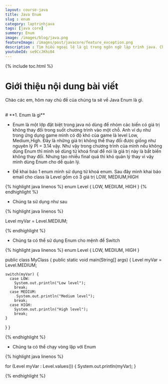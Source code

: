 ```yaml
---
layout: course-java
title: Java Enum
slug : enum
category: laptrinhjava
tags: [java core]
summery: Enum
image: /images/blog/java.png
featureImage: /images/post/javacore/feature_exception.png
description : Tìm hiểu ngoại lệ là gì trong ngôn ngữ lập trình java. Chúng ta sẽ tìm hiểu check exception và uncheck exception là gì. Cách sử dụng try catch finaly để bắt ngoại lệ trong ngôn ngữ lập trình và các phương pháp ném ngoại lệ trong ngôn ngữ java.
youtubeId: se9CcJKhi04
---
```


{% include toc.html %}

# **Giới thiệu nội dung bài viết**

Chào các em, hôm nay chủ đề của chúng ta sẽ về Java Enum là gì.

<br>
# **1. Enum là gì**

- Enum là một lớp đặt biệt trong java nó dùng để nhóm các biến có giá trị không thay đổi trong suốt chương trình vào một chỗ. Anh ví dụ như trong ứng dụng game  mình có độ khó của game là  level Low, Medium,High. Đây là những giá trị không thể thay đổi được giống như nguyên lý PI = 3.14 vậy. Như vậy trong chương trình của mình nếu không dùng Enum thì mình sẽ dùng từ khoá final để nói là giá trị này là bất biến không thay đổi. Nhưng tạo nhiều final quá thì khó quản lý thay vì vậy mình dùng Enum cho dể quản lý.

- Để khai báo 1 enum mình sử dụng từ khoá enum. Sau đây mình khai báo email cho class là Level gồm có 3 giá trị LOW, MEDIUM,HIGH

{% highlight java linenos %}
enum Level {
  LOW,
  MEDIUM,
  HIGH
}
{% endhighlight %}

- Chúng ta sử dụng như sau

{% highlight java linenos %}

Level myVar = Level.MEDIUM;

{% endhighlight %}

- Chúng ta có thể sử dụng Enum cho mệnh để Switch

{% highlight java linenos %}
enum Level {
  LOW,
  MEDIUM,
  HIGH
}

public class MyClass {
  public static void main(String[] args) {
    Level myVar = Level.MEDIUM;

    switch(myVar) {
      case LOW:
        System.out.println("Low level");
        break;
      case MEDIUM:
         System.out.println("Medium level");
        break;
      case HIGH:
        System.out.println("High level");
        break;
    }
  }
}

{% endhighlight %}

- Chúng ta có thể chạy vòng lặp với Enum

{% highlight java linenos %}

for (Level myVar : Level.values()) {
  System.out.println(myVar);
}

{% endhighlight %}






